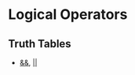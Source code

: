 # Logical Operators

## Truth Tables

- [&&](https://www.youtube.com/watch?v=Eb4im7q8KaU),
  [||](https://www.youtube.com/watch?v=WXkJZPQSw_c)

